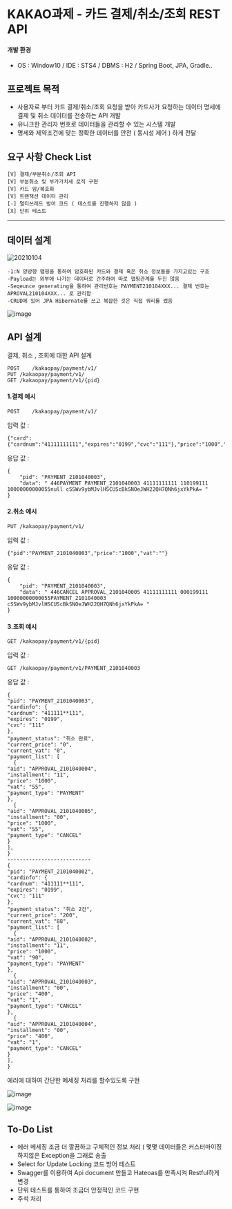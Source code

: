 # KAKAO과제 - 카드 결제/취소/조회 REST API

  #### 개발 환경
  -  OS : Window10 / IDE : STS4 / DBMS : H2 / Spring Boot, JPA, Gradle..

## 프로젝트 목적
-  사용자로 부터 카드 결제/취소/조회 요청을 받아 카드사가 요청하는 데이터 명세에 결제 및 취소 데이터를 전송하는 API 개발
-  유니크한 관리자 번호로 데이터들을 관리할 수 있는 시스템 개발
-  명세와 제약조건에 맞는 정확한 데이터를 안전 ( 동시성 제어 ) 하게 전달


## 요구 사항 Check List
	[V] 결제/부분취소/조회 API 
	[V] 부분취소 및 부가가치세 로직 구현
	[V] 카드 암/복호화
	[V] 트랜잭션 데이터 관리 
	[-] 멀티쓰레드 방어 코드 ( 테스트를 진행하지 않음 )
	[X] 단위 테스트
	
----------------------------------------

## 데이터 설계

![20210104](https://user-images.githubusercontent.com/76725143/103522550-e30d0980-4ebd-11eb-8ccd-65f76cd170a6.png)

	-1:N 양방향 맵핑을 통하여 암호화된 카드와 결제 혹은 취소 정보들을 가지고있는 구조
	-Payload는 외부에 나가는 데이터로 간주하여 따로 맵핑관계를 두진 않음
	-Seqeunce generating을 통하여 관리번호는 PAYMENT210104XXX... 결제 번호는 APROVAL210104XXX... 로 관리함
	-CRUD에 있어 JPA Hibernate를 쓰고 복잡한 것은 직접 쿼리를 썼음
![image](https://user-images.githubusercontent.com/76725143/103523784-bd80ff80-4ebf-11eb-8152-8590c2cf684a.png)


## API 설계

결제, 취소 , 조회에 대한 API 설계

	POST	/kakaopay/payment/v1/
	PUT	/kakaopay/payment/v1/
	GET	/kakaopay/payment/v1/{pid} 
	
   ####	1.결제 예시
	POST	/kakaopay/payment/v1/

   입력 값 : 
   
   	
	{"card":{"cardnum":"41111111111","expires":"0199","cvc":"111"},"price":"1000","vat":"55","installment":"11"}

   응답 값 :
   
	{
		"pid": "PAYMENT_2101040003",
		"data": " 446PAYMENT PAYMENT_2101040003 41111111111 110199111 10000000000055null cSSWv9ybMJvlHSCUScBkSNOeJWH22QH7QNh6jxYkPkA= "
	}   		
   ####	2.취소 예시
	PUT	/kakaopay/payment/v1/

   입력 값 :
   	
	{"pid":"PAYMENT_2101040003","price":"1000","vat":""}
	
   응답 값 : 
   	
	{
		"pid": "PAYMENT_2101040003",
		"data": " 446CANCEL APPROVAL_2101040005 41111111111 000199111 10000000000055PAYMENT_2101040003 cSSWv9ybMJvlHSCUScBkSNOeJWH22QH7QNh6jxYkPkA= "
	}
   ####	3.조회 예시
	GET	/kakaopay/payment/v1/{pid}

   입력 값 :
   	
	GET	/kakaopay/payment/v1/PAYMENT_2101040003
	
   응답 값 : 
   	
	{
	"pid": "PAYMENT_2101040003",
	"cardinfo": {
	"cardnum": "411111**111",
	"expires": "0199",
	"cvc": "111"
	},
	"payment_status": "취소 완료",
	"current_price": "0",
	"current_vat": "0",
	"payment_list": [
	  {
	"aid": "APPROVAL_2101040004",
	"installment": "11",
	"price": "1000",
	"vat": "55",
	"payment_type": "PAYMENT"
	},
	  {
	"aid": "APPROVAL_2101040005",
	"installment": "00",
	"price": "1000",
	"vat": "55",
	"payment_type": "CANCEL"
	}
	],
	}
	---------------------------
	{
	"pid": "PAYMENT_2101040002",
	"cardinfo": {
	"cardnum": "411111**111",
	"expires": "0199",
	"cvc": "111"
	},
	"payment_status": "취소 2건",
	"current_price": "200",
	"current_vat": "88",
	"payment_list": [
	  {
	"aid": "APPROVAL_2101040002",
	"installment": "11",
	"price": "1000",
	"vat": "90",
	"payment_type": "PAYMENT"
	},
	  {
	"aid": "APPROVAL_2101040003",
	"installment": "00",
	"price": "400",
	"vat": "1",
	"payment_type": "CANCEL"
	},
	  {
	"aid": "APPROVAL_2101040004",
	"installment": "00",
	"price": "400",
	"vat": "1",
	"payment_type": "CANCEL"
	}
	],
	}

에러에 대하여 간단한 메세징 처리를 할수있도록 구현

![image](https://user-images.githubusercontent.com/76725143/103525689-01293880-4ec3-11eb-8a6a-8d21f7546399.png)

![image](https://user-images.githubusercontent.com/76725143/103526107-b8be4a80-4ec3-11eb-90d2-8be9e52415b7.png)



## To-Do List
- 에러 메세징 조금 더 깔끔하고 구체적인 정보 처리 ( 몇몇 데이터들은 커스터마이징하지않은 Exception을 그래로 송출
- Select for Update Locking 코드 방어 테스트
- Swagger를 이용하여 Api document 만들고 Hateoas를 만족시켜 Restful하게 변경
- 단위 테스트를 통하여 조금더 안정적인 코드 구현
- 주석 처리
